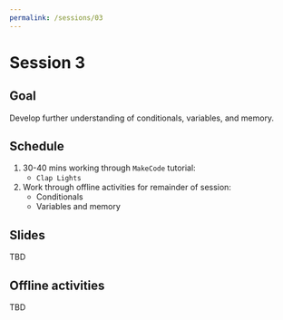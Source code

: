 ```yaml
---
permalink: /sessions/03
---
```

# Session 3

## Goal

Develop further understanding of conditionals, variables, and memory.

## Schedule

1. 30-40 mins working through `MakeCode` tutorial:
    - `Clap Lights`
2. Work through offline activities for remainder of session:
    - Conditionals
    - Variables and memory

## Slides

TBD

## Offline activities

TBD

